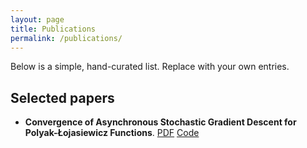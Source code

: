 ```yaml
---
layout: page
title: Publications
permalink: /publications/
---
```


Below is a simple, hand-curated list. Replace with your own entries.

## Selected papers

- **Convergence of Asynchronous Stochastic Gradient Descent for Polyak-Łojasiewicz Functions**. [PDF](/assets/papers/paper.pdf) [Code](https://github.com/arijitcodespace/Asynchronous-SGD)
